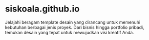 # siskoala.github.io
Jelajahi beragam template desain yang dirancang untuk memenuhi kebutuhan berbagai jenis proyek. Dari bisnis hingga portfolio pribadi, temukan desain yang tepat untuk mewujudkan visi kreatif Anda.
